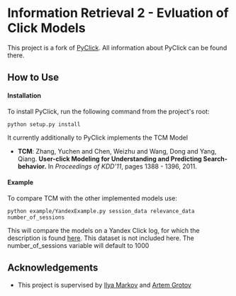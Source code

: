 Information Retrieval 2 - Evluation of Click Models
====

This project is a fork of [PyClick](http://www.github.com/markovi/PyClick). All information about PyClick can be found there.

## How to Use

#### Installation
To install PyClick, run the following command from the project's root:

 ```python setup.py install```

It currently additionally to PyClick implements the TCM Model
* **TCM**: Zhang, Yuchen and Chen, Weizhu and Wang, Dong and Yang, Qiang. **User-click Modeling for Understanding and Predicting Search-behavior.**  In *Proceedings of KDD'11*, pages 1388 - 1396, 2011.


#### Example
To compare TCM with the other implemented models use:
 
 ```python example/YandexExample.py session_data relevance_data number_of_sessions```

This will compare the models on a Yandex Click log, for which the description is found [here](http://imat-relpred.yandex.ru/en/datasets). This dataset is not included here. The number_of_sessions variable will default to 1000


## Acknowledgements
* This project is supervised by [Ilya Markov](http://github.com/markovi) and [Artem Grotov](http://github.com/agrotov)
